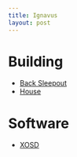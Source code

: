 ```yaml
---
title: Ignavus
layout: post
---
```


# Building
* [Back Sleepout](/bach-sleepout)
* [House](/house-build)

# Software
* [XOSD](/xosd)
